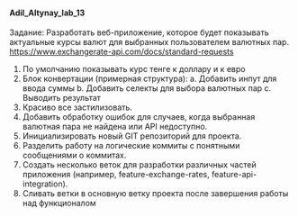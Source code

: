 ﻿#### Adil_Altynay_lab_13
Задание:
Разработать веб-приложение, которое будет показывать актуальные курсы валют 
для выбранных пользователем валютных пар. 
https://www.exchangerate-api.com/docs/standard-requests
1. По умолчанию показывать курс тенге к доллару и к евро
2. Блок конвертации (примерная структура): 
a. Добавить инпут для ввода суммы
b. Добавить селекты для выбора валютных пар
c. Выводить результат
3. Красиво все застилизовать.
4. Добавить обработку ошибок для случаев, когда выбранная валютная пара 
не найдена или API недоступно.
5. Инициализировать новый GIT репозиторий для проекта.
6. Разделить работу на логические коммиты с понятными сообщениями о 
коммитах.
7. Создать несколько веток для разработки различных частей приложения 
(например, feature-exchange-rates, feature-api-integration).
8. Сливать ветки в основную ветку проекта после завершения работы над 
функционалом
